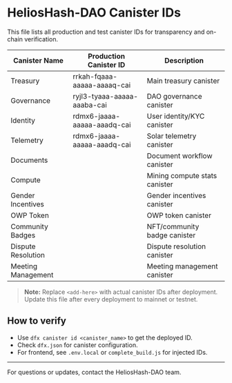 # HeliosHash-DAO Canister IDs

This file lists all production and test canister IDs for transparency and on-chain verification.

| Canister Name         | Production Canister ID         | Description                       |
|----------------------|-------------------------------|-----------------------------------|
| Treasury             | rrkah-fqaaa-aaaaa-aaaaq-cai    | Main treasury canister            |
| Governance           | ryjl3-tyaaa-aaaaa-aaaba-cai    | DAO governance canister           |
| Identity             | rdmx6-jaaaa-aaaaa-aaadq-cai    | User identity/KYC canister        |
| Telemetry            | rdmx6-jaaaa-aaaaa-aaadq-cai    | Solar telemetry canister          |
| Documents            | <add-here>                     | Document workflow canister        |
| Compute              | <add-here>                     | Mining compute stats canister     |
| Gender Incentives    | <add-here>                     | Gender incentives canister        |
| OWP Token            | <add-here>                     | OWP token canister                |
| Community Badges     | <add-here>                     | NFT/community badge canister      |
| Dispute Resolution   | <add-here>                     | Dispute resolution canister       |
| Meeting Management   | <add-here>                     | Meeting management canister       |

> **Note:** Replace `<add-here>` with actual canister IDs after deployment. Update this file after every deployment to mainnet or testnet.

## How to verify
- Use `dfx canister id <canister_name>` to get the deployed ID.
- Check `dfx.json` for canister configuration.
- For frontend, see `.env.local` or `complete_build.js` for injected IDs.

---
For questions or updates, contact the HeliosHash-DAO team.
